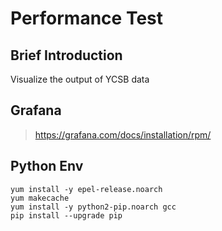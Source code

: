 # Performance Test

## Brief Introduction
Visualize the output of YCSB data

## Grafana

> https://grafana.com/docs/installation/rpm/

## Python Env

    yum install -y epel-release.noarch
    yum makecache
    yum install -y python2-pip.noarch gcc
    pip install --upgrade pip

